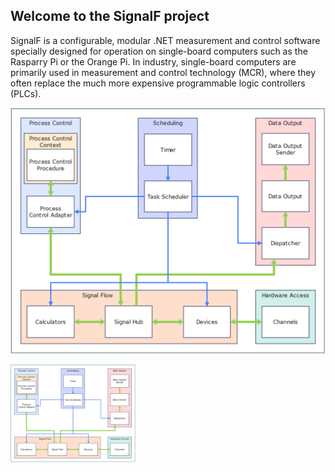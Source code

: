 ## Welcome to the SignalF project
SignalF is a configurable, modular .NET measurement and control software specially designed for operation on single-board computers such as the Rasparry Pi or the Orange Pi.
In industry, single-board computers are primarily used in measurement and control technology (MCR), where they often replace the much more expensive programmable logic controllers (PLCs).

![SignalF architecture](https://github.com/Signal-F/.github/blob/main/profile/Architecture.png)

<img src="https://github.com/Signal-F/.github/blob/main/profile/Architecture.png" alt="SignalF architecture" style="width:200px;"/>